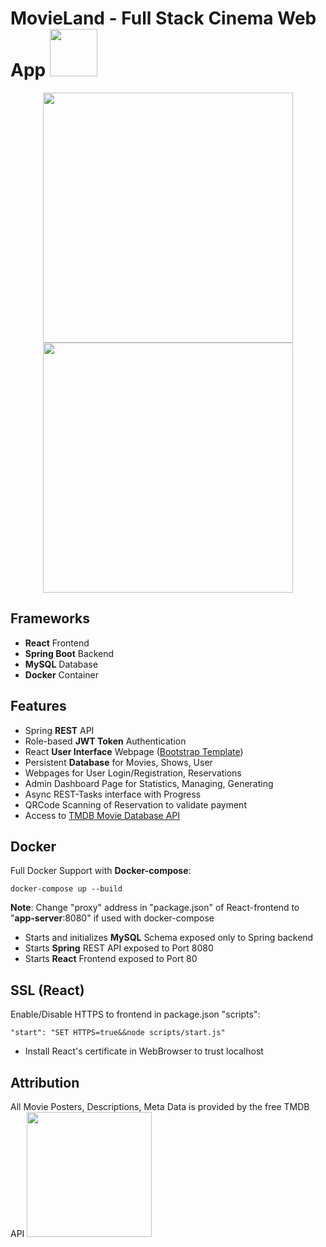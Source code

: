 # MovieLand - Full Stack Cinema Web App <img src="https://i.imgur.com/MHO0XoY.png" width="76"> 

<p align="center"><img src="https://i.imgur.com/a6w6dJ9.gif" width="400px" >   <img src="https://i.imgur.com/qS05BgQ.gif" width="400px"></p>

## Frameworks
* **React** Frontend 
* **Spring Boot** Backend
* **MySQL** Database
* **Docker** Container

## Features
* Spring **REST** API
* Role-based **JWT Token** Authentication
* React **User Interface** Webpage (<a href="https://www.creative-tim.com/product/light-bootstrap-dashboard-react" target="_blank">Bootstrap Template</a>)
* Persistent **Database** for Movies, Shows, User
* Webpages for User Login/Registration, Reservations
* Admin Dashboard Page for Statistics, Managing, Generating
* Async REST-Tasks interface with Progress
* QRCode Scanning of Reservation to validate payment
* Access to <a href="https://developers.themoviedb.org/3" target="_blank">TMDB Movie Database API</a>

## Docker
Full Docker Support with **Docker-compose**:

    docker-compose up --build
    
   **Note**: Change "proxy" address in "package.json" of React-frontend to "**app-server**:8080" if used with docker-compose 
* Starts and initializes **MySQL** Schema exposed only to Spring backend
* Starts **Spring** REST API exposed to Port 8080
* Starts **React** Frontend exposed to Port 80

## SSL (React)
Enable/Disable HTTPS to frontend in package.json "scripts":

    "start": "SET HTTPS=true&&node scripts/start.js"
    
* Install React's certificate in WebBrowser to trust localhost

## Attribution
All Movie Posters, Descriptions, Meta Data is provided by the free TMDB API
<img src="https://www.themoviedb.org/assets/2/v4/logos/v2/blue_short-8e7b30f73a4020692ccca9c88bafe5dcb6f8a62a4c6bc55cd9ba82bb2cd95f6c.svg" width="200px" > 
